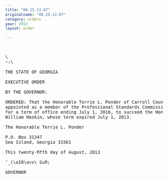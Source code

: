 ```yaml
---
title: "08.25.13.07"
originalname: "08.25.13.07"
category: orders
year: 2013
layout: order

---
```

<pre>
 

\
~:\

THE STATE OF GEORGIA

EXECUTIVE ORDER

BY THE GOVERNOR:

ORDERED: That the Honorable Terrie L. Ponder of Carroll County, Georgia, is
appointed as a member of the Professional Standards Commission,
for a term of office ending July 1, 2016, to succeed the Honorable
William Haskin, whose term expired July 1, 2013.

The Honorable Terrie L. Ponder

P.O. Box 31347
Sea Island, Georgia 31561

This twenty-ﬁfth day of August, 2013

‘_(\oI0\a»v\ Suﬁ;

GOVERNOR

</pre>
